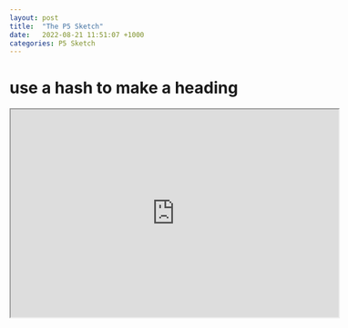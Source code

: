 ```yaml
---
layout: post
title:  "The P5 Sketch"
date:   2022-08-21 11:51:07 +1000
categories: P5 Sketch
---
```


#  use a hash to make a heading

<iframe width=576 height=366 src="https://editor.p5js.org/JackSpiers117/full/BCZHm6mFQ"></iframe>